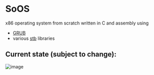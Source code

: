 # SoOS

x86 operating system from scratch written in C and assembly using
- [GRUB](https://www.gnu.org/software/grub/)
- various [stb](https://github.com/nothings/stb) libraries

## Current state (subject to change):

![image](https://user-images.githubusercontent.com/43907020/212491476-bb9e5f6f-8a93-4eeb-9099-3c99fce372bd.png)
